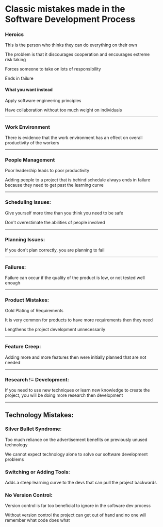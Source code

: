 # Classic mistakes made in the Software Development Process

### Heroics

This is the person who thinks they can do everything on their own

The problem is that it discourages cooperation and encourages extreme risk taking

Forces someone to take on lots of responsibility

Ends in failure

#### What you want instead

Apply software engineering principles

Have collaboration without too much weight on individuals

***

### Work Environment

There is evidence that the work environment has an effect on overall productivity of the workers

***

### People Management

Poor leadership leads to poor productivity

Adding people to a project that is behind schedule always ends in failure because they need to get past the learning curve

***

### Scheduling Issues:

Give yourself more time than you think you need to be safe

Don't overestimate the abilities of people involved

***

### Planning Issues:

If you don't plan correctly, you are planning to fail

***

### Failures:

Failure can occur if the quality of the product is low, or not tested well enough

***

### Product Mistakes:

Gold Plating of Requirements

It is very common for products to have more requirements then they need

Lengthens the project development unnecessarily

***

### Feature Creep:


Adding more and more features then were initially planned that are not needed

***

### Research != Development:

If you need to use new techniques or learn new knowledge to create the project, you will be doing more research then development

***

## Technology Mistakes:

### Silver Bullet Syndrome:

Too much reliance on the advertisement benefits on previously unused technology

We cannot expect technology alone to solve our software development problems

### Switching or Adding Tools:

Adds a steep learning curve to the devs that can pull the project backwards


### No Version Control:

Version control is far too beneficial to ignore in the software dev process

Without version control the project can get out of hand and no one will remember what code does what
